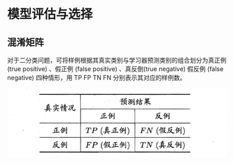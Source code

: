 # 模型评估与选择

## 混淆矩阵

对于二分类问题，可将样例根据其真实类别与学习器预测类别的组合划分为真正例(true positive) 、假正例 (false positive) 、真反倒(true negative) 假反例 (false negative) 四种情形，用 TP FP TN FN 分别表示其对应的样例数。
<div align=center>
<img src="img/image-20230724155954734.png">
</div>

